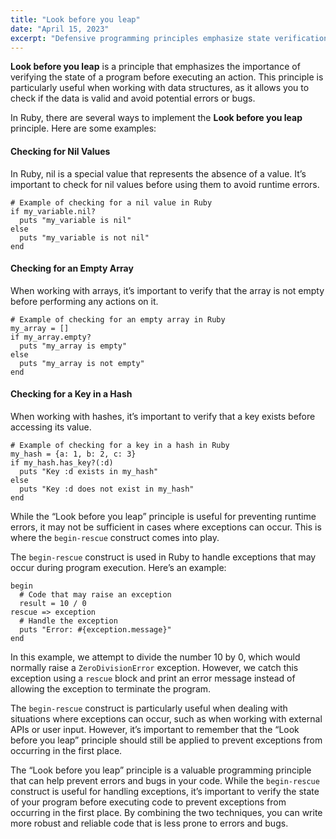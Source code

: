 ```yaml
---
title: "Look before you leap"
date: "April 15, 2023"
excerpt: "Defensive programming principles emphasize state verification before execution to prevent runtime errors and improve application reliability. Ruby implementations demonstrate checking for nil values, empty arrays, hash key existence, and other validation patterns that ensure robust data structure operations."
---
```


**Look before you leap** is a principle that emphasizes the importance of verifying the state of a program before executing an action. This principle is particularly useful when working with data structures, as it allows you to check if the data is valid and avoid potential errors or bugs.

In Ruby, there are several ways to implement the **Look before you leap** principle. Here are some examples:

#### Checking for Nil Values

In Ruby, nil is a special value that represents the absence of a value. It’s important to check for nil values before using them to avoid runtime errors.

    # Example of checking for a nil value in Ruby
    if my_variable.nil?
      puts "my_variable is nil"
    else
      puts "my_variable is not nil"
    end

#### Checking for an Empty Array

When working with arrays, it’s important to verify that the array is not empty before performing any actions on it.

    # Example of checking for an empty array in Ruby
    my_array = []
    if my_array.empty?
      puts "my_array is empty"
    else
      puts "my_array is not empty"
    end

#### Checking for a Key in a Hash

When working with hashes, it’s important to verify that a key exists before accessing its value.

    # Example of checking for a key in a hash in Ruby
    my_hash = {a: 1, b: 2, c: 3}
    if my_hash.has_key?(:d)
      puts "Key :d exists in my_hash"
    else
      puts "Key :d does not exist in my_hash"
    end

While the “Look before you leap” principle is useful for preventing runtime errors, it may not be sufficient in cases where exceptions can occur. This is where the `begin-rescue` construct comes into play.

The `begin-rescue` construct is used in Ruby to handle exceptions that may occur during program execution. Here’s an example:

    begin
      # Code that may raise an exception
      result = 10 / 0
    rescue => exception
      # Handle the exception
      puts "Error: #{exception.message}"
    end

In this example, we attempt to divide the number 10 by 0, which would normally raise a `ZeroDivisionError` exception. However, we catch this exception using a `rescue` block and print an error message instead of allowing the exception to terminate the program.

The `begin-rescue` construct is particularly useful when dealing with situations where exceptions can occur, such as when working with external APIs or user input. However, it’s important to remember that the “Look before you leap” principle should still be applied to prevent exceptions from occurring in the first place.

The “Look before you leap” principle is a valuable programming principle that can help prevent errors and bugs in your code. While the `begin-rescue` construct is useful for handling exceptions, it’s important to verify the state of your program before executing code to prevent exceptions from occurring in the first place. By combining the two techniques, you can write more robust and reliable code that is less prone to errors and bugs.
